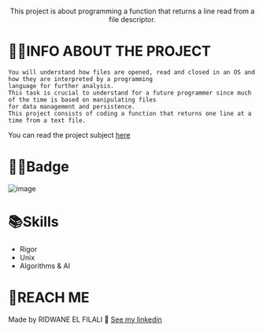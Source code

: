 <p align="center">
<img src="" align="center"/>
</p>

<P align="center"> 
   This project is about programming a function that returns a line read from a file descriptor.
</p>

# 🐱‍👤INFO ABOUT THE PROJECT
```
You will understand how files are opened, read and closed in an OS and how they are interpreted by a programming
language for further analysis.
This task is crucial to understand for a future programmer since much of the time is based on manipulating files
for data management and persistence.
This project consists of coding a function that returns one line at a time from a text file.
```
You can read the project subject [here](https://github.com/RIDWANE-EL-FILALI/get_next_line/blob/master/get_next_line_subject.pdf)

# 🐱‍💻Badge 
![image](https://user-images.githubusercontent.com/85964972/132258308-4a7ceea0-b212-4a51-a300-88c9bd1706ef.png)

# 📚Skills
* Rigor
* Unix
* Algorithms & AI 

# 📱REACH ME

Made by RIDWANE EL FILALI 👋 [See my linkedin](https://www.linkedin.com/in/ridwane-elfilali-0ab7aa253/)
